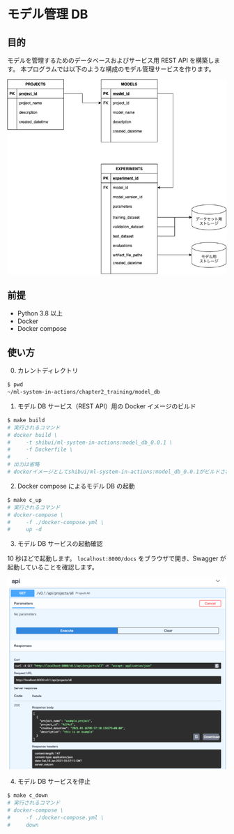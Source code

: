 # モデル管理 DB

## 目的

モデルを管理するためのデータベースおよびサービス用 REST API を構築します。
本プログラムでは以下のような構成のモデル管理サービスを作ります。

![img](./img/model_db.png)

## 前提

- Python 3.8 以上
- Docker
- Docker compose

## 使い方

0. カレントディレクトリ

```sh
$ pwd
~/ml-system-in-actions/chapter2_training/model_db
```

1. モデル DB サービス（REST API）用の Docker イメージのビルド

```sh
$ make build
# 実行されるコマンド
# docker build \
#     -t shibui/ml-system-in-actions:model_db_0.0.1 \
#     -f Dockerfile \
#     .
# 出力は省略
# dockerイメージとしてshibui/ml-system-in-actions:model_db_0.0.1がビルドされます。
```

2. Docker compose によるモデル DB の起動

```sh
$ make c_up
# 実行されるコマンド
# docker-compose \
#     -f ./docker-compose.yml \
#     up -d
```

3. モデル DB サービスの起動確認

10 秒ほどで起動します。
`localhost:8000/docs` をブラウザで開き、Swagger が起動していることを確認します。

![img](./img/model_swagger.png)

4. モデル DB サービスを停止

```sh
$ make c_down
# 実行されるコマンド
# docker-compose \
#     -f ./docker-compose.yml \
#     down
```
